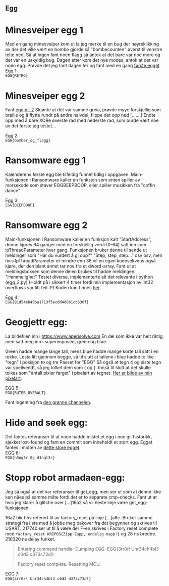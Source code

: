## Egg
# Minesveiper egg 1
Med en gang minesveiper kom ut la jeg merke til en bug der høyreklikking av der det ville vært en bombe gjorde så "bombecounten" øverst til venstre telte ned.
Så at ingen fant noen flagg så antok at det bare var noe moro og det var en uskyldig bug.
Dagen etter kom det nye modes, antok at det var noen egg. Prøvde det jeg fant dagen før og fant med en gang [første egget](egg_1.png)\
Egg 1:\
`EGG{RETRO}`

# Minesveiper egg 2
Fant [egg nr. 2](egg_2.png)
Skjønte at det var samme greia, prøvde myye forskjellig som braille og å flytte rundt på andre halvdel, flippe det opp ned [.......]
Endte opp med å bare XORe øverste rad med nederste rad, som burde vært noe av det første jeg testet...

Egg 2:\
`EGG{bomber_og_flagg}`

# Ransomware egg 1
Kalenderens første egg ble tilfeldig funnet tidlig i oppgaven. Main-funksjonen i Ransomware kaller en funksjon som enten spiller av morsekode som staver EGGBEEPBOOP, eller spiller musikken fra "coffin dance"

Egg 3:\
`EGG{BEEPBOOP}`

# Ransomware egg 2
Main-funksjonen i Ransomware kaller en funksjon kalt "StartAddress", denne kjøres 64 ganger med en forskjellig verdi (0-64) satt inn som lpThreadParameter hver gang.
Funksjonen bruker denne til sende ut meldinger som "Har du vurdert å gi opp?" "Step, step, step..." osv osv, men hvis lpThreadParameter er mindre enn 38 vil en egen kodesekvens også kjøre, der den blant annet tar noe fra et dword-array.
Fant ut at meldingsboksen som denne delen brukes til hadde meldingen "Hemmelighet"
Testet diverse, implementerte alt det relevante i python (egg_2.py)
(Holdt på i sikkert 4 timer fordi min implementasjon av int32 overflows var litt feil :P)
Koden kan finnes [her](../Dag8-Ransomware/Egg_2.py).

Egg 4:\
`EGG{91d54eb496a1713f5ecdd4d8b1cd636f}`

# Geogjettr egg:
La bildefilen inn i https://www.aperisolve.com
En del som ikke var helt riktig, men satt meg inn i superimposed, green og blue.

Green hadde mange lange tall, mens blue hadde mange korte tall satt i en rekke.
Leste litt gjennom begge, så til slutt at tallene i blue hadde to like "tegn" i posisjon to og tre
Passet for "EGG"
Så også at tegn 4 og siste tegn var speilvendt, så jeg tolket dem som { og }.
Innså til slutt at det skulle tolkes som "antall pixler farget" i pixelart av tegnet.
[Her er bilde av min pixelart](../Dag13-GeoGjettr/Egg.png).

EGG 5:\
`EGG{RUTER_OVERALT}`

Fant ingenting fra [den grønne channelen](../Dag13-GeoGjettr/image_g_1.png).

# Hide and seek egg:
Det fantes referanser til at noen hadde mistet et egg i noe git historikk, sjekket lost-found og fant en commit som inneholdt et stort egg. Egget fantes i midten av [dette store egget](../Dag16-Invasjon/aksjon_2023/.git/lost-found/other/fdfbb6ab8dda68e83853bf372a100e8ff6e8830f).\
EGG 6:\
`EGG{h3ng3r 0g d1ngl3r}`

# Stopp robot armadaen-egg:
Jeg så også at det var referanser til get_egg, men ser ut som at denne ikke kan nåes på samme måte fordi det er to separate cmp-checks.
Fant ut at hvis jeg klarer å glitche over [...]16a2 så vil neste linje være get_egg-funksjonen.

16a2 blir hhv referert til av factory_reset på linje [...]a8c.
Bruker samme strategi fra i sta med å jobbe meg bakover fra det begynner og skrives til USART.
217740 ser ut til å være der F-en skrives i Factory reset complete med `factory_reset KRIPOS{Zipp Zapp, endelig napp!}` og 28 ns bredde.
210320 ns delay funket.

>Entering command handler
>Dumping EGG:
>EGG{3rr0r! Unr34ch4bl3 c0d3 d373c73d!}
>
>Factory reset complete. Resetting MCU.

EGG 7:\
`EGG{3rr0r! Unr34ch4bl3 c0d3 d373c73d!}`

